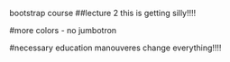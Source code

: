 bootstrap course
##lecture 2
this is getting silly!!!!

#more colors - no jumbotron

#necessary education manouveres change everything!!!!
